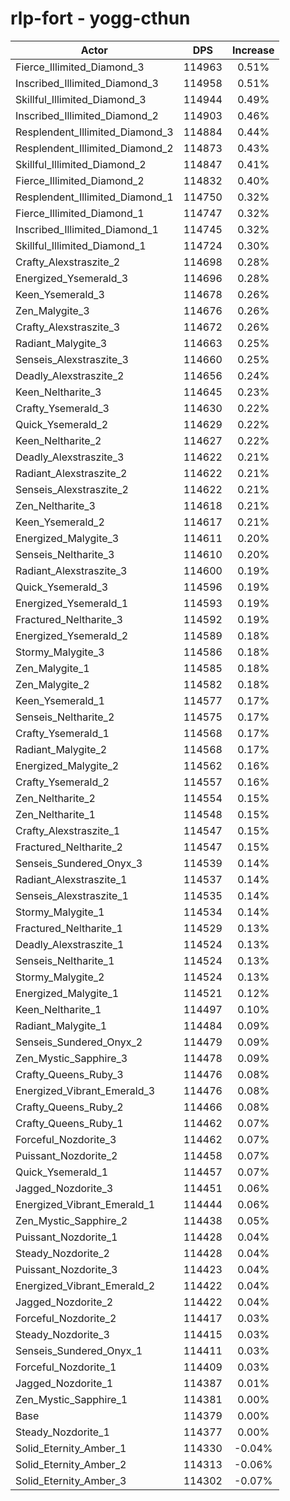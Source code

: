 # rlp-fort - yogg-cthun
| Actor | DPS | Increase |
|---|:---:|:---:|
|Fierce_Illimited_Diamond_3|114963|0.51%|
|Inscribed_Illimited_Diamond_3|114958|0.51%|
|Skillful_Illimited_Diamond_3|114944|0.49%|
|Inscribed_Illimited_Diamond_2|114903|0.46%|
|Resplendent_Illimited_Diamond_3|114884|0.44%|
|Resplendent_Illimited_Diamond_2|114873|0.43%|
|Skillful_Illimited_Diamond_2|114847|0.41%|
|Fierce_Illimited_Diamond_2|114832|0.40%|
|Resplendent_Illimited_Diamond_1|114750|0.32%|
|Fierce_Illimited_Diamond_1|114747|0.32%|
|Inscribed_Illimited_Diamond_1|114745|0.32%|
|Skillful_Illimited_Diamond_1|114724|0.30%|
|Crafty_Alexstraszite_2|114698|0.28%|
|Energized_Ysemerald_3|114696|0.28%|
|Keen_Ysemerald_3|114678|0.26%|
|Zen_Malygite_3|114676|0.26%|
|Crafty_Alexstraszite_3|114672|0.26%|
|Radiant_Malygite_3|114663|0.25%|
|Senseis_Alexstraszite_3|114660|0.25%|
|Deadly_Alexstraszite_2|114656|0.24%|
|Keen_Neltharite_3|114645|0.23%|
|Crafty_Ysemerald_3|114630|0.22%|
|Quick_Ysemerald_2|114629|0.22%|
|Keen_Neltharite_2|114627|0.22%|
|Deadly_Alexstraszite_3|114622|0.21%|
|Radiant_Alexstraszite_2|114622|0.21%|
|Senseis_Alexstraszite_2|114622|0.21%|
|Zen_Neltharite_3|114618|0.21%|
|Keen_Ysemerald_2|114617|0.21%|
|Energized_Malygite_3|114611|0.20%|
|Senseis_Neltharite_3|114610|0.20%|
|Radiant_Alexstraszite_3|114600|0.19%|
|Quick_Ysemerald_3|114596|0.19%|
|Energized_Ysemerald_1|114593|0.19%|
|Fractured_Neltharite_3|114592|0.19%|
|Energized_Ysemerald_2|114589|0.18%|
|Stormy_Malygite_3|114586|0.18%|
|Zen_Malygite_1|114585|0.18%|
|Zen_Malygite_2|114582|0.18%|
|Keen_Ysemerald_1|114577|0.17%|
|Senseis_Neltharite_2|114575|0.17%|
|Crafty_Ysemerald_1|114568|0.17%|
|Radiant_Malygite_2|114568|0.17%|
|Energized_Malygite_2|114562|0.16%|
|Crafty_Ysemerald_2|114557|0.16%|
|Zen_Neltharite_2|114554|0.15%|
|Zen_Neltharite_1|114548|0.15%|
|Crafty_Alexstraszite_1|114547|0.15%|
|Fractured_Neltharite_2|114547|0.15%|
|Senseis_Sundered_Onyx_3|114539|0.14%|
|Radiant_Alexstraszite_1|114537|0.14%|
|Senseis_Alexstraszite_1|114535|0.14%|
|Stormy_Malygite_1|114534|0.14%|
|Fractured_Neltharite_1|114529|0.13%|
|Deadly_Alexstraszite_1|114524|0.13%|
|Senseis_Neltharite_1|114524|0.13%|
|Stormy_Malygite_2|114524|0.13%|
|Energized_Malygite_1|114521|0.12%|
|Keen_Neltharite_1|114497|0.10%|
|Radiant_Malygite_1|114484|0.09%|
|Senseis_Sundered_Onyx_2|114479|0.09%|
|Zen_Mystic_Sapphire_3|114478|0.09%|
|Crafty_Queens_Ruby_3|114476|0.08%|
|Energized_Vibrant_Emerald_3|114476|0.08%|
|Crafty_Queens_Ruby_2|114466|0.08%|
|Crafty_Queens_Ruby_1|114462|0.07%|
|Forceful_Nozdorite_3|114462|0.07%|
|Puissant_Nozdorite_2|114458|0.07%|
|Quick_Ysemerald_1|114457|0.07%|
|Jagged_Nozdorite_3|114451|0.06%|
|Energized_Vibrant_Emerald_1|114444|0.06%|
|Zen_Mystic_Sapphire_2|114438|0.05%|
|Puissant_Nozdorite_1|114428|0.04%|
|Steady_Nozdorite_2|114428|0.04%|
|Puissant_Nozdorite_3|114423|0.04%|
|Energized_Vibrant_Emerald_2|114422|0.04%|
|Jagged_Nozdorite_2|114422|0.04%|
|Forceful_Nozdorite_2|114417|0.03%|
|Steady_Nozdorite_3|114415|0.03%|
|Senseis_Sundered_Onyx_1|114411|0.03%|
|Forceful_Nozdorite_1|114409|0.03%|
|Jagged_Nozdorite_1|114387|0.01%|
|Zen_Mystic_Sapphire_1|114381|0.00%|
|Base|114379|0.00%|
|Steady_Nozdorite_1|114377|0.00%|
|Solid_Eternity_Amber_1|114330|-0.04%|
|Solid_Eternity_Amber_2|114313|-0.06%|
|Solid_Eternity_Amber_3|114302|-0.07%|
